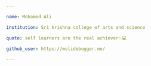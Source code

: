 ```yaml
---

name: Mohamed Ali 

institution: Sri krishna college of arts and science 

quote: self learners are the real achiever✨💻

github_user: https://molidebugger.me/

---
```


